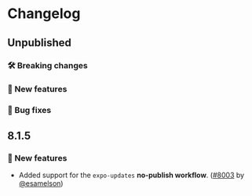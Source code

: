# Changelog

## Unpublished

### 🛠 Breaking changes

### 🎉 New features

### 🐛 Bug fixes

## 8.1.5

### 🎉 New features

- Added support for the `expo-updates` **no-publish workflow**. ([#8003](https://github.com/expo/expo/pull/8003) by [@esamelson](https://github.com/esamelson))
